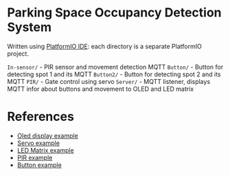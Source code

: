 # Parking Space Occupancy Detection System

Written using [PlatformIO IDE](https://platformio.org/platformio-ide): each directory is a separate PlatformIO project.

`In-sensor/` - PIR sensor and movement detection MQTT
`Button/` - Button for detecting spot 1 and its MQTT
`Button2/` - Button for detecting spot 2 and its MQTT
`PIR/` - Gate control using servo
`Server/` - MQTT listener, displays MQTT infor about buttons and movement to OLED and LED matrix

# References

- [Oled display example](https://robolabor.ee/homelab/en/iot/examples/oled)
- [Servo example](https://robolabor.ee/homelab/en/iot/examples/servo)
- [LED Matrix example](https://robolabor.ee/homelab/en/iot/examples/matrix)
- [PIR example](https://robolabor.ee/homelab/en/iot/examples/pir)
- [Button example](https://robolabor.ee/homelab/en/iot/examples/button)
